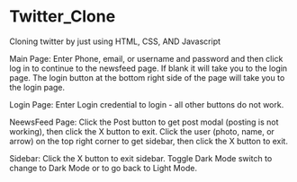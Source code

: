 # Twitter_Clone
Cloning twitter by just using HTML, CSS, AND Javascript

Main Page:
Enter Phone, email, or username and password and then click log in to continue to the newsfeed page. If blank it will take you to the login page.
The login button at the bottom right side of the page will take you to the login page.

Login Page:
Enter Login credential to login - all other buttons do not work.

NeewsFeed Page:
Click the Post button to get post modal (posting is not working), then click the X button to exit.
Click the user (photo, name, or arrow) on the top right corner to get sidebar, then click the X button to exit.

Sidebar:
Click the X button to exit sidebar. 
Toggle Dark Mode switch to change to Dark Mode or to go back to Light Mode.
